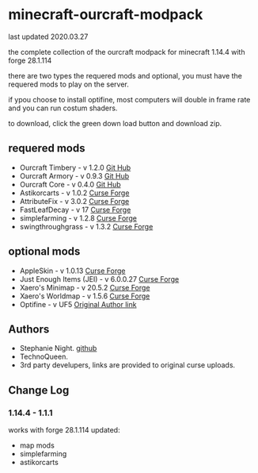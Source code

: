 # minecraft-ourcraft-modpack

last updated 2020.03.27

the complete collection of the ourcraft modpack for minecraft 1.14.4 with forge 28.1.114

there are two types the requered mods and optional, you must have the requered mods to play on the server. 

if ypou choose to install optifine, most computers will double in frame rate and you can run costum shaders. 

to download, click the green down load button and download zip.

## requered mods 

- Ourcraft Timbery  	    - v 1.2.0	    [Git Hub](https://github.com/StephanieHvenegaard/minecraft-ourcraft-timbery)
- Ourcraft Armory  	        - v 0.9.3	    [Git Hub](https://github.com/StephanieHvenegaard/minecraft-ourcraft-armory)
- Ourcraft Core     	    - v 0.4.0       [Git Hub](https://github.com/StephanieHvenegaard/minecraft-ourcraft-core)
- Astikorcarts              - v 1.0.2       [Curse Forge](https://www.curseforge.com/minecraft/mc-mods/astikorcarts/files)
- AttributeFix        	    - v 3.0.2       [Curse Forge](https://www.curseforge.com/minecraft/mc-mods/attributefix)
- FastLeafDecay     	    - v 17          [Curse Forge](https://wwwa.curseforge.com/minecraft/mc-mods/fast-leaf-decay)
- simplefarming     	    - v 1.2.8	    [Curse Forge](https://www.curseforge.com/minecraft/mc-mods/simple-farming)
- swingthroughgrass 	    - v 1.3.2       [Curse Forge](https://www.curseforge.com/minecraft/mc-mods/swingthroughgrass)

## optional mods

- AppleSkin                 - v 1.0.13	    [Curse Forge](https://www.curseforge.com/minecraft/mc-mods/appleskin)
- Just Enough Items (JEI)   - v 6.0.0.27    [Curse Forge](https://www.curseforge.com/minecraft/mc-mods/jei)
- Xaero's Minimap	        - v 20.5.2      [Curse Forge](https://www.curseforge.com/minecraft/mc-mods/xaeros-minimap)
- Xaero's Worldmap          - v 1.5.6       [Curse Forge](https://www.curseforge.com/minecraft/mc-mods/xaeros-world-map)
- Optifine                  - v UF5         [Original Author link](https://optifine.net/home)

## Authors

- Stephanie Night. [github](https://github.com/StephanieHvenegaard)
- TechnoQueen.
- 3rd party develupers, links are provided to original curse uploads.

## Change Log
### 1.14.4 - 1.1.1
works with forge 28.1.114
updated: 
 - map mods 
 - simplefarming
 - astikorcarts